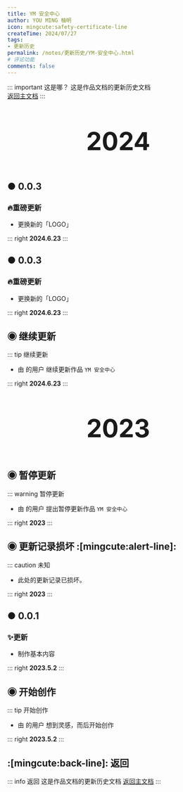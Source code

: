 ```yaml
---
title: YM 安全中心
author: YOU MING 柚明
icon: mingcute:safety-certificate-line
createTime: 2024/07/27
tags:
- 更新历史
permalink: /notes/更新历史/YM-安全中心.html
# 评论功能
comments: false
---
```


::: important 这是哪？
这是作品文档的更新历史文档  
[返回主文档](/notes/YM-安全中心.html)
:::

<div style="text-align: center; ">
    <p style="font-size: 56px; font-weight: 650; margin-top: 60px">2024</p>
</div>


## ● 0.0.3 <Badge text="内测版" type="danger" />
### 🔥重磅更新

- 更换新的「LOGO」

::: right
**2024.6.23**
:::


## ● 0.0.3 <Badge text="内测版" type="danger" />
### 🔥重磅更新

- 更换新的「LOGO」

::: right
**2024.6.23**
:::


## ◉ 继续更新
::: tip 继续更新
- 由 <Badge text="Youming 工作室" type="tip" /> 的用户 <Badge text="柚明" type="tip" /> 继续更新作品 `YM 安全中心`

::: right
**2024.6.23**
:::


<div style="text-align: center; ">
    <p style="font-size: 56px; font-weight: 650; margin-top: 60px">2023</p>
</div>


## ◉ 暂停更新
::: warning 暂停更新
- 由 <Badge text="Youming 工作室" type="tip" /> 的用户 <Badge text="柚明" type="tip" /> 提出暂停更新作品 `YM 安全中心`

::: right
**2023**
:::


## ◉ 更新记录损坏 :[mingcute:alert-line]:
::: caution 未知

- 此处的更新记录已损坏。

::: right
**2023**
:::


## ● 0.0.1 <Badge text="内测版" type="danger" />
### ✨更新

- 制作基本内容

::: right
**2023.5.2**
:::


## ◉ 开始创作
::: tip 开始创作
- 由 <Badge text="Youming 工作室" type="tip" /> 的用户 <Badge text="柚明" type="tip" /> 想到灵感，而后开始创作

::: right
**2023.5.2**
:::


## :[mingcute:back-line]: 返回
::: info 返回
这是作品文档的更新历史文档
[返回主文档](/notes/YM-安全中心.html)
:::